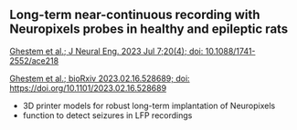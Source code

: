 ## Long-term near-continuous recording with Neuropixels probes in healthy and epileptic rats

[Ghestem et al.; J Neural Eng. 2023 Jul 7;20(4); doi: 10.1088/1741-2552/ace218 ](https://iopscience.iop.org/article/10.1088/1741-2552/ace218)

[Ghestem et al.; bioRxiv 2023.02.16.528689; doi: https://doi.org/10.1101/2023.02.16.528689 ](https://www.biorxiv.org/content/10.1101/2023.02.16.528689v2)

- 3D printer models for robust long-term implantation of Neuropixels
- function to detect seizures in LFP recordings
